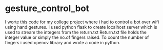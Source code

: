 # gesture_control_bot
I worte this code for my college project where i had to control a bot over wifi using hand gestures.
I used python flask to create localhost server which is used to stream the integers from the return.txt 
Return.txt file holds the integer value or simply the no.of fingers raised.
To count the number of fingers i used opencv library and wrote a code in python.
